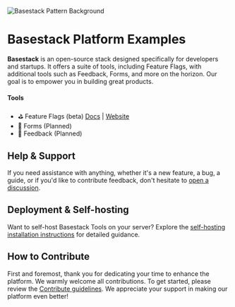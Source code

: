 ![Basestack Pattern Background](https://i.imgur.com/Cund9sW.jpg)

# Basestack Platform Examples

**Basestack** is an open-source stack designed specifically for developers and startups. It offers a suite of tools, including Feature Flags, with additional tools such as Feedback, Forms, and more on the horizon. Our goal is to empower you in building great products.

#### Tools

- ⛳ Feature Flags (beta) [Docs](https://docs.basestack.co/feature-flags) | [Website](https://basestack.co/)
- 📄 Forms (Planned)
- 💬 Feedback (Planned)

## Help & Support

If you need assistance with anything, whether it's a new feature, a bug, a guide, or if you'd like to contribute feedback, don't hesitate to [open a discussion](https://github.com/basestack-co/basestack/discussions).

## Deployment & Self-hosting

Want to self-host Basestack Tools on your server? Explore the [self-hosting installation instructions](https://docs.basestack.co/feature-flags/deployment) for detailed guidance.

## How to Contribute

First and foremost, thank you for dedicating your time to enhance the platform. We warmly welcome all contributions. To get started, please review the [Contribute guidelines](https://docs.basestack.co/contributing). We appreciate your support in making our platform even better!
